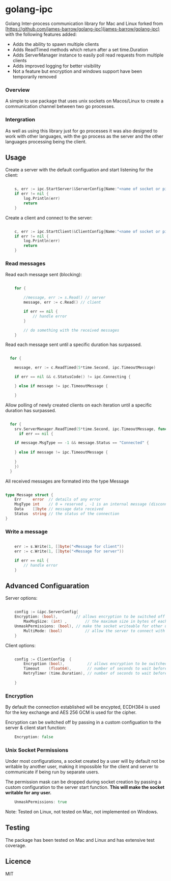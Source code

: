 # golang-ipc
 Golang Inter-process communication library for Mac and Linux forked from [https://github.com/james-barrow/golang-ipc](james-barrow/golang-ipc) with the following features added:
 * Adds the ability to spawn multiple clients
 * Adds ReadTimed methods which return after a set time.Duration
 * Adds ServerManager instance to easily poll read requests from multiple clients
 * Adds improved logging for better visibility
 * Not a feature but encryption and windows support have been temporarily removed

### Overview
 
 A simple to use package that uses unix sockets on Macos/Linux to create a communication channel between two go processes.

### Intergration

As well as using this library just for go processes it was also designed to work with other languages, with the go process as the server and the other languages processing being the client.

## Usage

Create a server with the default configuation and start listening for the client:

```go

	s, err := ipc.StartServer(&ServerConfig{Name:"<name of socket or pipe>"}
	if err != nil {
		log.Println(err)
		return
	}

```
Create a client and connect to the server:

```go

	c, err := ipc.StartClient(&ClientConfig{Name:"<name of socket or pipe>"})
	if err != nil {
		log.Println(err)
		return
	}

```

### Read messages 

Read each message sent (blocking):

```go

    for {

        //message, err := s.Read() // server
        message, err := c.Read() // client

        if err == nil {
            // handle error
        }

        // do something with the received messages
    }

```

Read each message sent until a specific duration has surpassed. 

```go

  for {

    message, err := c.ReadTimed(5*time.Second, ipc.TimeoutMessage)

    if err == nil && c.StatusCode() != ipc.Connecting {

    } else if message != ipc.TimeoutMessage {

    }
```

Allow polling of newly created clients on each iteration until a specific duration has surpassed. 

```go

  for {
    srv.ServerManager.ReadTimed(5*time.Second, ipc.TimeoutMessage, func(s *ipc.Server, message *ipc.Message, err error) {
      if err == nil {

	if message.MsgType == -1 && message.Status == "Connected" {
	
	} else if message != ipc.TimeoutMessage {
	
	}
    })
  }
```

All received messages are formated into the type Message

```go

type Message struct {
	Err     error  // details of any error
	MsgType int    // 0 = reserved , -1 is an internal message (disconnection or error etc), all messages recieved will be > 0
	Data    []byte // message data received
	Status  string // the status of the connection
}

```

### Write a message


```go

    err := s.Write(1, []byte("<Message for client"))
    err := c.Write(1, []byte("<Message for server"))

    if err == nil {
        // handle error
    }

```

 ## Advanced Configuaration

Server options:

```go

    config := &ipc.ServerConfig{
	Encryption: (bool),        // allows encryption to be switched off (bool - default is true)
        MaxMsgSize: (int) ,        // the maximum size in bytes of each message ( default is 3145728 / 3Mb)
	UnmaskPermissions: (bool), // make the socket writeable for other users (default is false)
        MultiMode: (bool)          // allow the server to connect with multiple clients
    }


```

Client options:

```go

	config := ClientConfig  {
		Encryption (bool),          // allows encryption to be switched off (bool - default is true)
		Timeout    (float64),       // number of seconds to wait before timing out trying to connect/reconnect (default is 0 no timeout)
		RetryTimer (time.Duration), // number of seconds to wait before connection retry (default is 20)
		
	}

```

 ### Encryption

 By default the connection established will be encypted, ECDH384 is used for the key exchange and AES 256 GCM is used for the cipher.

 Encryption can be switched off by passing in a custom configuation to the server & client start function:

```go
	Encryption: false
```

 ### Unix Socket Permissions

 Under most configurations, a socket created by a user will by default not be writable by another user, making it impossible for the client and server to communicate if being run by separate users.

 The permission mask can be dropped during socket creation by passing a custom configuration to the server start function.  **This will make the socket writable for any user.**

```go
	UnmaskPermissions: true	
```
 Note: Tested on Linux, not tested on Mac, not implemented on Windows.
 


 ## Testing

 The package has been tested on Mac and Linux and has extensive test coverage.

## Licence

MIT
